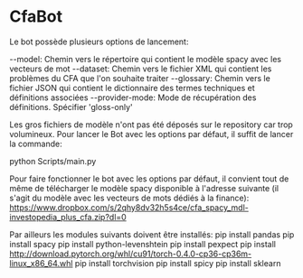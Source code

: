 # CfaBot

Le bot possède plusieurs options de lancement:

--model: Chemin vers le répertoire qui contient le modèle spacy avec les vecteurs de mot
--dataset: Chemin vers le fichier XML qui contient les problèmes du CFA que l'on souhaite traiter
--glossary: Chemin vers le fichier JSON qui contient le dictionnaire des termes techniques et définitions associées
--provider-mode: Mode de récupération des définitions. Spécifier 'gloss-only'

Les gros fichiers de modèle n'ont pas été déposés sur le repository car trop volumineux. Pour lancer le Bot avec les options par défaut, il suffit de lancer la commande:

python Scripts/main.py

Pour faire fonctionner le bot avec les options par défaut, il convient tout de même de télécharger le modèle spacy disponible à l'adresse suivante (il s'agit du modèle avec les vecteurs de mots dédiés à la finance):
https://www.dropbox.com/s/2qhy8dv32h5s4ce/cfa_spacy_mdl-investopedia_plus_cfa.zip?dl=0


Par ailleurs les modules suivants doivent être installés:
pip install pandas
pip install spacy
pip install python-levenshtein
pip install pexpect
pip install http://download.pytorch.org/whl/cu91/torch-0.4.0-cp36-cp36m-linux_x86_64.whl 
pip install torchvision
pip install spicy
pip install sklearn
